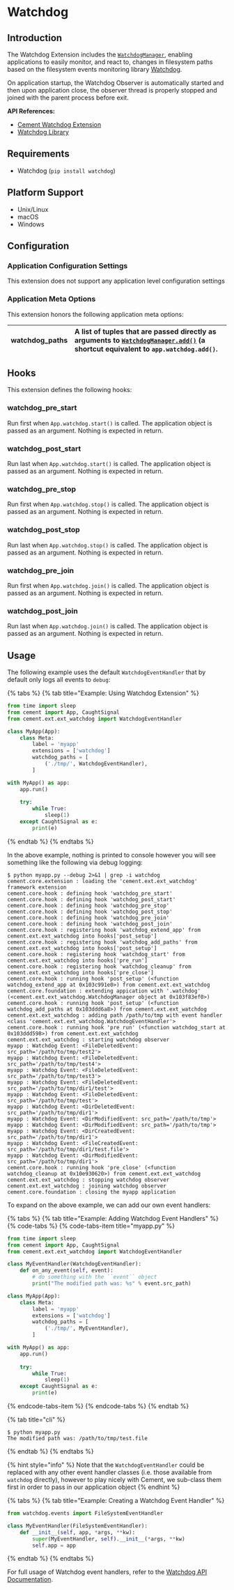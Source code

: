 # Watchdog

## Introduction

The Watchdog Extension includes the [`WatchdogManager`](https://cement.readthedocs.io/en/2.99/api/ext/ext_watchdog/#cement.ext.ext_watchdog.WatchdogManager), enabling applications to easily monitor, and react to, changes in filesystem paths based on the filesystem events monitoring library [Watchdog](https://pypi.python.org/pypi/watchdog).

On application startup, the Watchdog Observer is automatically started and then upon application close, the observer thread is properly stopped and joined with the parent process before exit.

**API References:**

* [Cement Watchdog Extension](https://cement.readthedocs.io/en/2.99/api/ext/ext_watchdog/)
* [Watchdog Library](https://pythonhosted.org/watchdog/)

## Requirements

* Watchdog \(`pip install watchdog`\)

## Platform Support

* Unix/Linux
* macOS
* Windows

## Configuration

### Application Configuration Settings

This extension does not support any application level configuration settings

### Application Meta Options

This extension honors the following application meta options:

| **watchdog\_paths** | A list of tuples that are passed directly as arguments to [`WatchdogManager.add()`](https://cement.readthedocs.io/en/2.99/api/ext/ext_watchdog/#cement.ext.ext_watchdog.WatchdogManager.add) \(a shortcut equivalent to `app.watchdog.add()`. |
| :--- | :--- |


## Hooks

This extension defines the following hooks:

### watchdog\_pre\_start

Run first when `App.watchdog.start()` is called. The application object is passed as an argument. Nothing is expected in return.

### watchdog\_post\_start

Run last when `App.watchdog.start()` is called. The application object is passed as an argument. Nothing is expected in return.

### watchdog\_pre\_stop

Run first when `App.watchdog.stop()` is called. The application object is passed as an argument. Nothing is expected in return.

### watchdog\_post\_stop

Run last when `App.watchdog.stop()` is called. The application object is passed as an argument. Nothing is expected in return.

### watchdog\_pre\_join

Run first when `App.watchdog.join()` is called. The application object is passed as an argument. Nothing is expected in return.

### watchdog\_post\_join

Run last when `App.watchdog.join()` is called. The application object is passed as an argument. Nothing is expected in return.

## Usage

The following example uses the default `WatchdogEventHandler` that by default only logs all events to `debug`:

{% tabs %}
{% tab title="Example: Using Watchdog Extension" %}
```python
from time import sleep
from cement import App, CaughtSignal
from cement.ext.ext_watchdog import WatchdogEventHandler

class MyApp(App):
    class Meta:
        label = 'myapp'
        extensions = ['watchdog']
        watchdog_paths = [
            ('./tmp/', WatchdogEventHandler),
        ]

with MyApp() as app:
    app.run()
    
    try:
        while True:
            sleep(1)
    except CaughtSignal as e:
        print(e)
```
{% endtab %}
{% endtabs %}

In the above example, nothing is printed to console however you will see something like the following via debug logging:

```text
$ python myapp.py --debug 2>&1 | grep -i watchdog
cement.core.extension : loading the 'cement.ext.ext_watchdog' framework extension
cement.core.hook : defining hook 'watchdog_pre_start'
cement.core.hook : defining hook 'watchdog_post_start'
cement.core.hook : defining hook 'watchdog_pre_stop'
cement.core.hook : defining hook 'watchdog_post_stop'
cement.core.hook : defining hook 'watchdog_pre_join'
cement.core.hook : defining hook 'watchdog_post_join'
cement.core.hook : registering hook 'watchdog_extend_app' from cement.ext.ext_watchdog into hooks['post_setup']
cement.core.hook : registering hook 'watchdog_add_paths' from cement.ext.ext_watchdog into hooks['post_setup']
cement.core.hook : registering hook 'watchdog_start' from cement.ext.ext_watchdog into hooks['pre_run']
cement.core.hook : registering hook 'watchdog_cleanup' from cement.ext.ext_watchdog into hooks['pre_close']
cement.core.hook : running hook 'post_setup' (<function watchdog_extend_app at 0x103c991e0>) from cement.ext.ext_watchdog
cement.core.foundation : extending appication with '.watchdog' (<cement.ext.ext_watchdog.WatchdogManager object at 0x103f83ef0>)
cement.core.hook : running hook 'post_setup' (<function watchdog_add_paths at 0x103ddd6a8>) from cement.ext.ext_watchdog
cement.ext.ext_watchdog : adding path /path/to/tmp with event handler <class 'cement.ext.ext_watchdog.WatchdogEventHandler'>
cement.core.hook : running hook 'pre_run' (<function watchdog_start at 0x103ddd598>) from cement.ext.ext_watchdog
cement.ext.ext_watchdog : starting watchdog observer
myapp : Watchdog Event: <FileDeletedEvent: src_path='/path/to/tmp/test2'>
myapp : Watchdog Event: <FileDeletedEvent: src_path='/path/to/tmp/test4'>
myapp : Watchdog Event: <FileDeletedEvent: src_path='/path/to/tmp/test3'>
myapp : Watchdog Event: <FileDeletedEvent: src_path='/path/to/tmp/dir1/test'>
myapp : Watchdog Event: <FileDeletedEvent: src_path='/path/to/tmp/test'>
myapp : Watchdog Event: <DirDeletedEvent: src_path='/path/to/tmp/dir1'>
myapp : Watchdog Event: <DirModifiedEvent: src_path='/path/to/tmp'>
myapp : Watchdog Event: <DirModifiedEvent: src_path='/path/to/tmp'>
myapp : Watchdog Event: <DirCreatedEvent: src_path='/path/to/tmp/dir1'>
myapp : Watchdog Event: <FileCreatedEvent: src_path='/path/to/tmp/dir1/test.file'>
myapp : Watchdog Event: <DirModifiedEvent: src_path='/path/to/tmp/dir1'>
cement.core.hook : running hook 'pre_close' (<function watchdog_cleanup at 0x10e930620>) from cement.ext.ext_watchdog
cement.ext.ext_watchdog : stopping watchdog observer
cement.ext.ext_watchdog : joining watchdog observer
cement.core.foundation : closing the myapp application
```

To expand on the above example, we can add our own event handlers:

{% tabs %}
{% tab title="Example: Adding Watchdog Event Handlers" %}
{% code-tabs %}
{% code-tabs-item title="myapp.py" %}
```python
from time import sleep
from cement import App, CaughtSignal
from cement.ext.ext_watchdog import WatchdogEventHandler

class MyEventHandler(WatchdogEventHandler):
    def on_any_event(self, event):
        # do something with the ``event`` object
        print("The modified path was: %s" % event.src_path)

class MyApp(App):
    class Meta:
        label = 'myapp'
        extensions = ['watchdog']
        watchdog_paths = [
            ('./tmp/', MyEventHandler),
        ]

with MyApp() as app:
    app.run()
    
    try:
        while True:
            sleep(1)
    except CaughtSignal as e:
        print(e)
```
{% endcode-tabs-item %}
{% endcode-tabs %}
{% endtab %}

{% tab title="cli" %}
```text
$ python myapp.py
The modified path was: /path/to/tmp/test.file
```
{% endtab %}
{% endtabs %}

{% hint style="info" %}
Note that the `WatchdogEventHandler` could be replaced with any other event handler classes \(i.e. those available from `watchdog` directly\), however to play nicely with Cement, we sub-class them first in order to pass in our application object
{% endhint %}

{% tabs %}
{% tab title="Example: Creating a Watchdog Event Handler" %}
```python
from watchdog.events import FileSystemEventHandler

class MyEventHandler(FileSystemEventHandler):
    def __init__(self, app, *args, **kw):
        super(MyEventHandler, self).__init__(*args, **kw)
        self.app = app
```
{% endtab %}
{% endtabs %}

For full usage of Watchdog event handlers, refer to the [Watchdog API Documentation](http://pythonhosted.org/watchdog/index.html).

